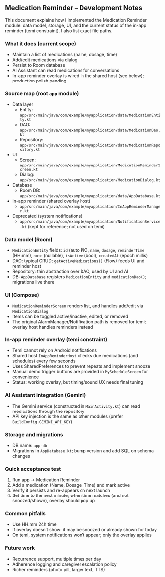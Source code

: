 ## Medication Reminder – Development Notes

This document explains how I implemented the Medication Reminder module: data model, storage, UI, and the current status of the in-app reminder (temi constraint). I also list exact file paths.

### What it does (current scope)
- Maintain a list of medications (name, dosage, time)
- Add/edit medications via dialog
- Persist to Room database
- AI Assistant can read medications for conversations
- In-app reminder overlay is wired in the shared host (see below); production polish pending

### Source map (root `app` module)
- Data layer
  - Entity: `app/src/main/java/com/example/myapplication/data/MedicationEntity.kt`
  - DAO: `app/src/main/java/com/example/myapplication/data/MedicationDao.kt`
  - Repository: `app/src/main/java/com/example/myapplication/data/MedicationRepository.kt`
- UI
  - Screen: `app/src/main/java/com/example/myapplication/MedicationReminderScreen.kt`
  - Dialog: `app/src/main/java/com/example/myapplication/MedicationDialog.kt`
- Database
  - Room DB: `app/src/main/java/com/example/myapplication/data/AppDatabase.kt`
- In-app reminder (shared overlay host)
  - `app/src/main/java/com/example/myapplication/InAppReminderManager.kt`
- Deprecated (system notifications)
  - `app/src/main/java/com/example/myapplication/NotificationService.kt` (kept for reference; not used on temi)

### Data model (Room)
- `MedicationEntity` fields: `id` (auto PK), `name`, `dosage`, `reminderTime` (HH:mm), `note` (nullable), `isActive` (bool), `createdAt` (epoch millis)
- DAO: typical CRUD; `getActiveMedications()` (Flow) feeds UI and reminder host
- Repository: thin abstraction over DAO, used by UI and AI
- DB: `AppDatabase` registers `MedicationEntity` and `medicationDao()`; migrations live there

### UI (Compose)
- `MedicationReminderScreen` renders list, and handles add/edit via `MedicationDialog`
- Items can be toggled active/inactive, edited, or removed
- The original AlarmManager/Notification path is removed for temi; overlay host handles reminders instead

### In-app reminder overlay (temi constraint)
- Temi cannot rely on Android notifications
- Shared host `InAppReminderHost` checks due medications (and schedules) every few seconds
- Uses SharedPreferences to prevent repeats and implement snooze
- Manual demo trigger buttons are provided in `MyScheduleScreen` for convenience
- Status: working overlay, but timing/sound UX needs final tuning

### AI Assistant integration (Gemini)
- The Gemini service (constructed in `MainActivity.kt`) can read medications through the repository
- API key injection is the same as other modules (prefer `BuildConfig.GEMINI_API_KEY`)

### Storage and migrations
- DB name: `app-db`
- Migrations in `AppDatabase.kt`; bump version and add SQL on schema changes

### Quick acceptance test
1) Run app → Medication Reminder
2) Add a medication (Name, Dosage, Time) and mark active
3) Verify it persists and re-appears on next launch
4) Set time to the next minute; when time matches (and not snoozed/shown), overlay should pop up

### Common pitfalls
- Use HH:mm 24h time
- If overlay doesn’t show: it may be snoozed or already shown for today
- On temi, system notifications won’t appear; only the overlay applies

### Future work
- Recurrence support, multiple times per day
- Adherence logging and caregiver escalation policy
- Richer reminders (photo pill, larger text, TTS)


